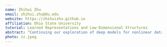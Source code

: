 ```yaml
---
name: Zhihui Zhu
email: zhihui.zhu@du.edu
website: https://zhihuizhu.github.io
affiliation: Ohio State University
tutorial: Learned Representations and Low-Dimensional Structures
abstract: "Continuing our exploration of deep models for nonlinear data, we will begin to delve into learned representations, network architectures, regularizations, and beyond. We will see how the tools for nonconvexity developed previously shed light on the learned representations produced by deep networks, through connections to matrix factorization. We will observe how algorithms that interact with data will expose additional connections to low-dimensional models, through implicit regularization of the network parameters."
photo: zz.jpeg
---
```

